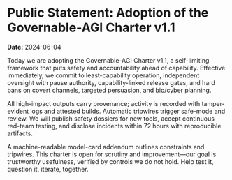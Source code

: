 # Public Statement: Adoption of the Governable-AGI Charter v1.1

**Date:** 2024-06-04

Today we are adopting the Governable-AGI Charter v1.1, a self-limiting framework that puts safety and accountability ahead of capability. Effective immediately, we commit to least-capability operation, independent oversight with pause authority, capability-linked release gates, and hard bans on covert channels, targeted persuasion, and bio/cyber planning.

All high-impact outputs carry provenance; activity is recorded with tamper-evident logs and attested builds. Automatic tripwires trigger safe-mode and review. We will publish safety dossiers for new tools, accept continuous red-team testing, and disclose incidents within 72 hours with reproducible artifacts.

A machine-readable model-card addendum outlines constraints and tripwires. This charter is open for scrutiny and improvement—our goal is trustworthy usefulness, verified by controls we do not hold. Help test it, question it, iterate, together.
